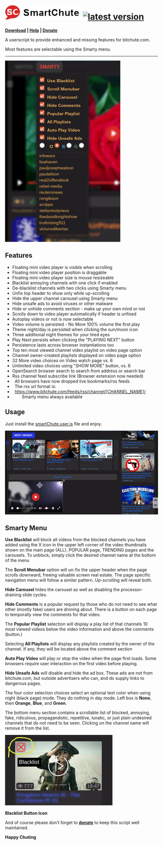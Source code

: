 # ![SmartChute](https://raw.githubusercontent.com/s-marty/SmartChute/master/images/smartChute_h1.png) [![latest version](https://img.shields.io/github/release/s-marty/SmartChute/all.svg)](https://github.com/s-marty/SmartChute/releases/latest)


**[Download](https://github.com/s-marty/SmartChute/raw/master/src/smartChute.user.js) | [Help](https://github.com/s-marty/SmartChute/wiki/Help) | [Donate](https://github.com/s-marty/SmartChute/wiki/Donate)**

A userscript to provide enhanced and missing features for bitchute.com.

Most features are selectable using the Smarty menu.

---



![Menu](https://raw.githubusercontent.com/s-marty/SmartChute/master/images/smartChuteMenu.png)

## Features

* Floating mini video player is visible when scrolling
* Floating mini video player position is draggable
* Floating mini video player size is mouse resizeable
* Blacklist annoying channels with one click if enabled
* De-blacklist channels with two clicks using Smarty menu
* Unfix top header to show only while up-scrolling
* Hide the upper channel carousel using Smarty menu
* Hide unsafe ads to avoid viruses or other malware
* Hide or unhide comments section - make up your own mind  or not
* Scrolls down to video player automatically if header is unfixed
* Autoplay videos or not is now selectable
* Video volume is persisted - No More 100% volume the first play
* Theme night/day is persisted when clicking the sun/moon icon
* Three additional night themes for your tired eyes
* Play Next persists when clicking the "PLAYING NEXT" button
* Persistence lasts across browser instantiations too
* Top ten most viewed channel video playlist on video page option
* Channel owner-created playlists displayed on video page option
* 32 More video choices on Video watch page vs. 6
* Unlimited video choices using "SHOW MORE" button, vs. 6
* OpenSearch browser search to search from address or search bar
* Rss channel feed subscribe link (Browser extension now needed)
* &nbsp;&nbsp;All browsers have now dropped live bookmarks/rss feeds
* &nbsp;&nbsp;The rss url format is:
* &nbsp;&nbsp;https://www.bitchute.com/feeds/rss/channel/[CHANNEL_NAME]/
* &nbsp;&nbsp;&nbsp;&nbsp;&nbsp;&nbsp;&nbsp; Smarty menu always available


## Usage

Just install the [smartChute.user.js](https://github.com/s-marty/SmartChute/raw/master/src/smartChute.user.js) file and enjoy.


![Mini Player](https://raw.githubusercontent.com/s-marty/SmartChute/master/images/mostviewed.png)

## Smarty Menu

**Use Blacklist** will block all videos from the blocked channels you have added using the X icon in the upper left corner of the video thumbnails shown on the main page (ALL), POPULAR page, TRENDING pages and the carousels. To unblock, simply click the desired channel name at the bottom of the menu

The **Scroll Menubar** option will un-fix the upper header when the page scrolls downward, freeing valuable screen real estate. 
The page specific navigation menu will follow a similar pattern. Up-scrolling will reveal both.

**Hide Carousel** hides the carousel as well as disabling the processor-draining slide cycles.

**Hide Comments** is a popular request by those who do not need to see what other (mostly fake) users are droning about. 
There is a button on each page to temporally view the comments for that video.

The **Popular Playlist** selection will display a play list of that channels 10 most viewed videos below the video information and above the comments (button.)

Selecting **All Playlists** will display any playlists created by the owner of the channel. If any, they will be located above the comment section

**Auto Play Video** will play or stop the video when the page first loads. Some browsers require user interaction on the first video before playing.

**Hide Unsafe Ads** will disable and hide the ad box. These ads are not from bitchute.com, but outside advertisers who can, and do supply links to dangerous pages.

The four color selection choices select an optional text color when using night (black page) mode. They do nothing in day mode. Left box is **None**, then **Orange**, **Blue**, and **Green**.

The bottom menu section contains a scrollable list of blocked, annoying, fake, ridiculous, propagandistic, repetitive, lunatic, or just plain undesired channels that do not need to be seen. Clicking on the channel name will remove it from the list.

![Blacklist Icon](https://raw.githubusercontent.com/s-marty/SmartChute/master/images/blacklistButton.png)

**Blacklist Button Icon**

And of course please don't forget to [**donate**](https://github.com/s-marty/SmartChute/wiki/Donate) to keep this script well maintained.

**Happy Chuting**
